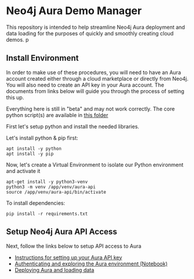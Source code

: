 # Neo4j Aura Demo Manager

This repository is intended to help streamline Neo4j Aura deployment and data loading for the purposes of quickly and smoothly creating cloud demos. p

## Install Environment

In order to make use of these procedures, you will need to have an Aura account created either through a cloud marketplace or directly from Neo4j. You will also need to create an API key in your Aura account. The documents from links below will guide you through the process of setting this up.

Everything here is still in "beta" and may not work correctly. The core python script(s) are available in [this folder](scripts)

First let's setup python and install the needed libraries.

Let's install python & pip first:

    apt install -y python
    apt install -y pip

Now, let's create a Virtual Environment to isolate our Python environment and activate it

    apt-get install -y python3-venv
    python3 -m venv /app/venv/aura-api
    source /app/venv/aura-api/bin/activate

To install dependencies:

    pip install -r requirements.txt

## Setup Neo4j Aura API Access 

Next, follow the links below to setup API access to Aura
- [Instructions for setting up your Aura API key](01-setup_aura_api/)
- [Authenticating and exploring the Aura environment (Notebook)](02-using_aura_api/)
- [Deploying Aura and loading data](03-deploying_aura)

